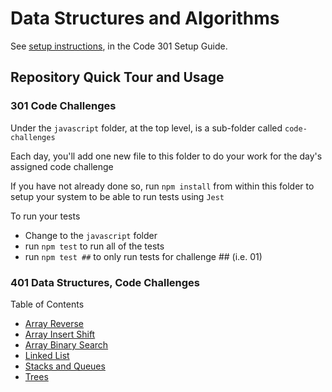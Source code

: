 # Data Structures and Algorithms

See [setup instructions](https://codefellows.github.io/setup-guide/code-301/3-code-challenges), in the Code 301 Setup Guide.

## Repository Quick Tour and Usage

### 301 Code Challenges

Under the `javascript` folder, at the top level, is a sub-folder called `code-challenges`

Each day, you'll add one new file to this folder to do your work for the day's assigned code challenge

If you have not already done so, run `npm install` from within this folder to setup your system to be able to run tests using `Jest`

To run your tests

- Change to the `javascript` folder
- run `npm test` to run all of the tests
- run `npm test ##` to only run tests for challenge ## (i.e. 01)

### 401 Data Structures, Code Challenges

Table of Contents

- [Array Reverse](./javascript/ArrayReverse/README.md)
- [Array Insert Shift](./javascript/arrayInsertShift/README.md)
- [Array Binary Search](./javascript/arrayBinarySearch/README.md)
- [Linked List](./javascript/linked-list/README.md)
- [Stacks and Queues](./javascript/stacksAndQueues/README.md)
- [Trees](./javascript/trees/README.md)
